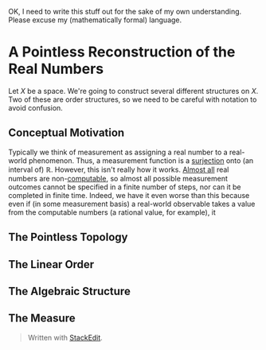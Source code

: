 OK, I need to write this stuff out for the sake of my own understanding. Please excuse my (mathematically formal) language. 

# A Pointless Reconstruction of the Real Numbers
Let $X$ be a space. We're going to construct several different structures on $X$. Two of these are order structures, so we need to be careful with notation to avoid confusion.

## Conceptual Motivation
Typically we think of measurement as assigning a real number to a real-world phenomenon. Thus, a measurement function is a [surjection](https://en.wikipedia.org/wiki/Surjective_function) onto (an interval of) $\mathbb{R}$. However, this isn't really how it works. [Almost all](https://en.wikipedia.org/wiki/Almost_all) real numbers are non-[computable](https://en.wikipedia.org/wiki/Computable_number), so almost all possible measurement outcomes cannot be specified in a finite number of steps, nor can it be completed in finite time. Indeed, we have it even worse than this because even if (in some measurement basis) a real-world observable takes a value from the computable numbers (a rational value, for example), it 

## The Pointless Topology

## The Linear Order

## The Algebraic Structure

## The Measure


> Written with [StackEdit](https://stackedit.io/).
<!--stackedit_data:
eyJoaXN0b3J5IjpbLTEzMDE4ODIyNDUsOTgzODQ0NTE5LDgzNT
AzNjY4Niw5NTg1ODQ4NTcsLTE5MDc4OTI2MDQsMjk1NzgzNTU5
LDE3MDIxNDY1NzBdfQ==
-->